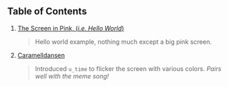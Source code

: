 ## Table of Contents

1.  [The Screen in Pink, (_i.e. Hello World_)](https://learning-shaders-v1.vercel.app/?id=01)
    > Hello world example, nothing much except a big pink screen.
2.  [Caramelldansen](https://learning-shaders-v1.vercel.app/?id=02)
    > Introduced `u_time` to flicker the screen with various colors. _Pairs well with the meme song!_
